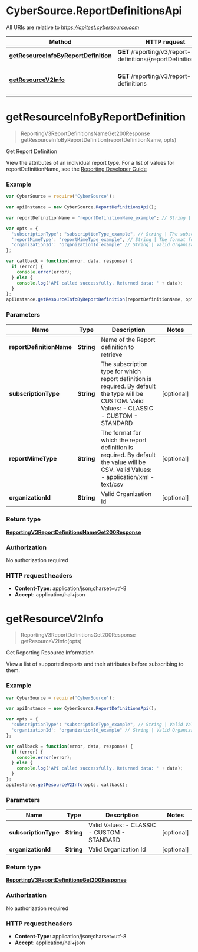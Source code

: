 # CyberSource.ReportDefinitionsApi

All URIs are relative to *https://apitest.cybersource.com*

Method | HTTP request | Description
------------- | ------------- | -------------
[**getResourceInfoByReportDefinition**](ReportDefinitionsApi.md#getResourceInfoByReportDefinition) | **GET** /reporting/v3/report-definitions/{reportDefinitionName} | Get Report Definition
[**getResourceV2Info**](ReportDefinitionsApi.md#getResourceV2Info) | **GET** /reporting/v3/report-definitions | Get Reporting Resource Information


<a name="getResourceInfoByReportDefinition"></a>
# **getResourceInfoByReportDefinition**
> ReportingV3ReportDefinitionsNameGet200Response getResourceInfoByReportDefinition(reportDefinitionName, opts)

Get Report Definition

View the attributes of an individual report type. For a list of values for reportDefinitionName, see the [Reporting Developer Guide](https://www.cybersource.com/developers/documentation/reporting_and_reconciliation/) 

### Example
```javascript
var CyberSource = require('CyberSource');

var apiInstance = new CyberSource.ReportDefinitionsApi();

var reportDefinitionName = "reportDefinitionName_example"; // String | Name of the Report definition to retrieve

var opts = { 
  'subscriptionType': "subscriptionType_example", // String | The subscription type for which report definition is required. By default the type will be CUSTOM. Valid Values: - CLASSIC - CUSTOM - STANDARD 
  'reportMimeType': "reportMimeType_example", // String | The format for which the report definition is required. By default the value will be CSV. Valid Values: - application/xml - text/csv 
  'organizationId': "organizationId_example" // String | Valid Organization Id
};

var callback = function(error, data, response) {
  if (error) {
    console.error(error);
  } else {
    console.log('API called successfully. Returned data: ' + data);
  }
};
apiInstance.getResourceInfoByReportDefinition(reportDefinitionName, opts, callback);
```

### Parameters

Name | Type | Description  | Notes
------------- | ------------- | ------------- | -------------
 **reportDefinitionName** | **String**| Name of the Report definition to retrieve | 
 **subscriptionType** | **String**| The subscription type for which report definition is required. By default the type will be CUSTOM. Valid Values: - CLASSIC - CUSTOM - STANDARD  | [optional] 
 **reportMimeType** | **String**| The format for which the report definition is required. By default the value will be CSV. Valid Values: - application/xml - text/csv  | [optional] 
 **organizationId** | **String**| Valid Organization Id | [optional] 

### Return type

[**ReportingV3ReportDefinitionsNameGet200Response**](ReportingV3ReportDefinitionsNameGet200Response.md)

### Authorization

No authorization required

### HTTP request headers

 - **Content-Type**: application/json;charset=utf-8
 - **Accept**: application/hal+json

<a name="getResourceV2Info"></a>
# **getResourceV2Info**
> ReportingV3ReportDefinitionsGet200Response getResourceV2Info(opts)

Get Reporting Resource Information

View a list of supported reports and their attributes before subscribing to them. 

### Example
```javascript
var CyberSource = require('CyberSource');

var apiInstance = new CyberSource.ReportDefinitionsApi();

var opts = { 
  'subscriptionType': "subscriptionType_example", // String | Valid Values: - CLASSIC - CUSTOM - STANDARD 
  'organizationId': "organizationId_example" // String | Valid Organization Id
};

var callback = function(error, data, response) {
  if (error) {
    console.error(error);
  } else {
    console.log('API called successfully. Returned data: ' + data);
  }
};
apiInstance.getResourceV2Info(opts, callback);
```

### Parameters

Name | Type | Description  | Notes
------------- | ------------- | ------------- | -------------
 **subscriptionType** | **String**| Valid Values: - CLASSIC - CUSTOM - STANDARD  | [optional] 
 **organizationId** | **String**| Valid Organization Id | [optional] 

### Return type

[**ReportingV3ReportDefinitionsGet200Response**](ReportingV3ReportDefinitionsGet200Response.md)

### Authorization

No authorization required

### HTTP request headers

 - **Content-Type**: application/json;charset=utf-8
 - **Accept**: application/hal+json

